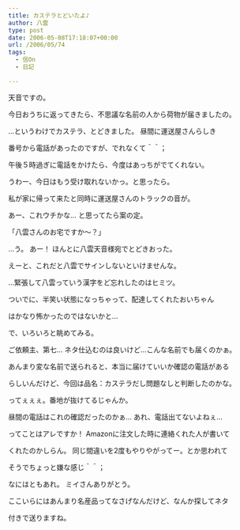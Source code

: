 ```yaml
---
title: カステラとどいたよ♪
author: 八雲
type: post
date: 2006-05-08T17:18:07+00:00
url: /2006/05/74
tags:
  - 信On
  - 日記

---
```

天音ですの。
  
今日おうちに返ってきたら、不思議な名前の人から荷物が届きましたの。

…というわけでカステラ、とどきました。 昼間に運送屋さんらしき
  
番号から電話があったのですが、でれなくて＾＾；
  
午後５時過ぎに電話をかけたら、今度はあっちがでてくれない。
  
うわー、今日はもう受け取れないかっ。と思ったら。
  
私が家に帰って来たと同時に運送屋さんのトラックの音が。
  
あー、これウチかな… と思ってたら案の定。

「八雲さんのお宅ですか～？」

…う。 あー！ ほんとに八雲天音様宛でとどきおった。
  
えーと、これだと八雲でサインしないといけませんな。
  
…緊張して八雲っていう漢字をど忘れしたのはヒミツ。
  
ついでに、半笑い状態になっちゃって、配達してくれたおいちゃん
  
はかなり怖かったのではないかと…

で、いろいろと眺めてみる。
  
ご依頼主、第七… ネタ仕込むのは良いけど…こんな名前でも届くのかぁ。
  
あんまり変な名前で送られると、本当に届けていいか確認の電話がある
  
らしいんだけど、今回は品名：カステラだし問題なしと判断したのかな。

ってぇぇぇ。番地が抜けてるじゃんか。
  
昼間の電話はこれの確認だったのかぁ… あれ、電話出てないよねぇ…
  
ってことはアレですか！ Amazonに注文した時に連絡くれた人が書いて
  
くれたのかしらん。 同じ間違いを2度もやりやがってー。とか思われて
  
そうでちょっと嫌な感じ＾＾；

なにはともあれ。 ミイさんありがとう。
  
ここいらにはあんまり名産品ってなさげなんだけど、なんか探してネタ
  
付きで送りますね。
